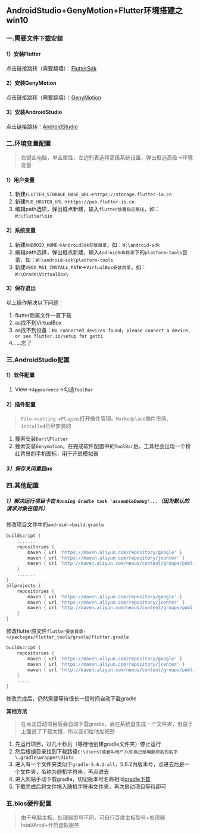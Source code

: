 ## AndroidStudio+GenyMotion+Flutter环境搭建之win10

### 一.需要文件下载安装

#### 1）安装Flutter

点击链接跳转（需要翻墙）：[FlutterSdk](https://flutter.dev/docs/development/tools/sdk/releases#windows)

#### 2）安装GenyMotion

点击链接跳转（需要翻墙）：[GenyMotion](https://www.genymotion.com/download/)	

#### 3）安装AndroidStudio

点击链接跳转：[AndroidStudio](http://www.android-studio.org/)	

### 二.环境变量配置

> 右键此电脑，单击属性，左边列表选择高级系统设置，弹出框选高级->环境变量

#### 1）用户变量

1. 新建`FLUTTER_STORAGE_BASE_URL`->`https://storage.flutter-io.cn`
2. 新建`PUB_HOSTED_URL`->`https://pub.flutter-io.cn`
3. 编辑path选项，弹出框点新建，输入`flutter放置指定路径`，如：`W:\flutter\bin`

#### 2）系统变量

1. 新建`ANDROID_HOME`->`AndroidSdk存放目录`，如：`W:\android-sdk`
2. 编辑path选择，弹出框点新建，输入`AndroidSdk目录`下的`platform-tools`目录，如：`W:\android-sdk\platform-tools`
3. 新建`VBOX_MSI_INSTALL_PATH`->`VirtualBox安装目录`，如：`W:\Orade\VirtualBox\`

#### 3）保存退出

以上操作解决以下问题：

1. flutter附属文件一直下载
2. as找不到VirtualBox
3. as找不到设备：`No connected devices found; please connect a device, or see flutter.io/setup for getti`
4. ....忘了

### 三.AndroidStudio配置

#### 1）软件配置

1. View->`Appearence`->勾选`ToolBar`

#### 2）插件配置

> `File->setting->Plugins`打开插件管理。`Markedplace`插件市场、`Installed`已经安装的

1. 搜索安装`Dart\Flutter`
2. 搜索安装`Genymotion`。在完成软件配置中的`ToolBar`后，工具栏会出现一个粉红背景的手机图标，用于开启模拟器

##### 3）保存关闭重启as

### 四.其他配置

##### 1）解决运行项目卡在  `Running Gradle task 'assembleDebug'...`（因为默认的请求对象在国外）

修改项目文件中的`android->build.gradle`

```dart
buildscript {
    .......
    repositories {
        maven { url 'https://maven.aliyun.com/repository/google' }
        maven { url 'https://maven.aliyun.com/repository/jcenter' }
        maven { url 'http://maven.aliyun.com/nexus/content/groups/public' }
    }
	.......
}
allprojects {
    repositories {
        maven { url 'https://maven.aliyun.com/repository/google' }
        maven { url 'https://maven.aliyun.com/repository/jcenter' }
        maven { url 'http://maven.aliyun.com/nexus/content/groups/public' }
    }
}
```

修改flutter原文件`flutter安装目录->/packages/flutter_tools/gradle/flutter.gradle`

```dart
buildscript {
    repositories {
        maven { url 'https://maven.aliyun.com/repository/google' }
        maven { url 'https://maven.aliyun.com/repository/jcenter' }
        maven { url 'http://maven.aliyun.com/nexus/content/groups/public' }
    }
    .....
}
```

修改完成后，仍然需要等待很长一段时间自动下载gradle

**其他方法**

> 在点击启动项目后会自动下载gradle，会在系统盘生成一个文件夹，但由于上面说了下载太慢，所以我们给他加把劲

1. 先运行项目，过几十秒后（等待他创建gradle文件夹）停止运行
2. 然后根据目录找到下载路径`C:\Users(或者叫用户)\你自己给电脑命名的名字\.gradle\wrapper\dists`
3. 进入有一个文件夹类似于`gradle-5.6.2-all`，5.6.2为版本号，点进去后是一个文件夹，名称为随机字符串，再点进去
4. 进入网站手动下载gradle，切记版本号名称相同[gradle下载](https://services.gradle.org/distributions/)
5. 下载完成后将文件拖入随机字符串文件夹，再次启动项目等待即可

### 五.bios硬件配置

> 由于电脑主板、处理器型号不同，可自行百度主板型号+处理器Intel/Amd+开启虚拟服务